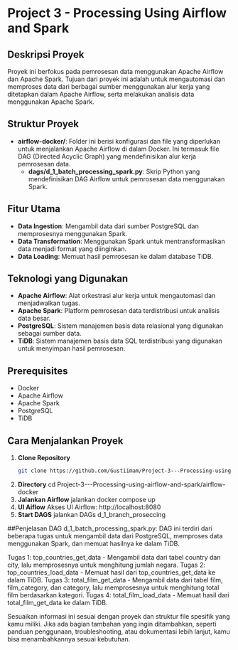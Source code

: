 # Project 3 - Processing Using Airflow and Spark

## Deskripsi Proyek

Proyek ini berfokus pada pemrosesan data menggunakan Apache Airflow dan Apache Spark. Tujuan dari proyek ini adalah untuk mengautomasi dan memproses data dari berbagai sumber menggunakan alur kerja yang ditetapkan dalam Apache Airflow, serta melakukan analisis data menggunakan Apache Spark.

## Struktur Proyek

- **airflow-docker/**: Folder ini berisi konfigurasi dan file yang diperlukan untuk menjalankan Apache Airflow di dalam Docker. Ini termasuk file DAG (Directed Acyclic Graph) yang mendefinisikan alur kerja pemrosesan data.
  - **dags/d_1_batch_processing_spark.py**: Skrip Python yang mendefinisikan DAG Airflow untuk pemrosesan data menggunakan Spark.

## Fitur Utama

- **Data Ingestion**: Mengambil data dari sumber PostgreSQL dan memprosesnya menggunakan Spark.
- **Data Transformation**: Menggunakan Spark untuk mentransformasikan data menjadi format yang diinginkan.
- **Data Loading**: Memuat hasil pemrosesan ke dalam database TiDB.

## Teknologi yang Digunakan

- **Apache Airflow**: Alat orkestrasi alur kerja untuk mengautomasi dan menjadwalkan tugas.
- **Apache Spark**: Platform pemrosesan data terdistribusi untuk analisis data besar.
- **PostgreSQL**: Sistem manajemen basis data relasional yang digunakan sebagai sumber data.
- **TiDB**: Sistem manajemen basis data SQL terdistribusi yang digunakan untuk menyimpan hasil pemrosesan.

## Prerequisites

- Docker
- Apache Airflow
- Apache Spark
- PostgreSQL
- TiDB

## Cara Menjalankan Proyek

1. **Clone Repository**
   ```sh
   git clone https://github.com/Gustiimam/Project-3---Processing-using-airflow-and-spark.git
2. **Directory**
   cd Project-3---Processing-using-airflow-and-spark/airflow-docker
3. **Jalankan Airflow**
   jalankan docker compose up
4. **UI Aiflow**
   Akses UI Airflow: http://localhost:8080
5. **Start DAGS**
   jalankan DAGs d_1_branch_proseccing

##Penjelasan DAG
d_1_batch_processing_spark.py: DAG ini terdiri dari beberapa tugas untuk mengambil data dari PostgreSQL, memproses data menggunakan Spark, dan memuat hasilnya ke dalam TiDB.

Tugas 1: top_countries_get_data - Mengambil data dari tabel country dan city, lalu memprosesnya untuk menghitung jumlah negara.
Tugas 2: top_countries_load_data - Memuat hasil dari top_countries_get_data ke dalam TiDB.
Tugas 3: total_film_get_data - Mengambil data dari tabel film, film_category, dan category, lalu memprosesnya untuk menghitung total film berdasarkan kategori.
Tugas 4: total_film_load_data - Memuat hasil dari total_film_get_data ke dalam TiDB.


Sesuaikan informasi ini sesuai dengan proyek dan struktur file spesifik yang kamu miliki. Jika ada bagian tambahan yang ingin ditambahkan, seperti panduan penggunaan, troubleshooting, atau dokumentasi lebih lanjut, kamu bisa menambahkannya sesuai kebutuhan.
